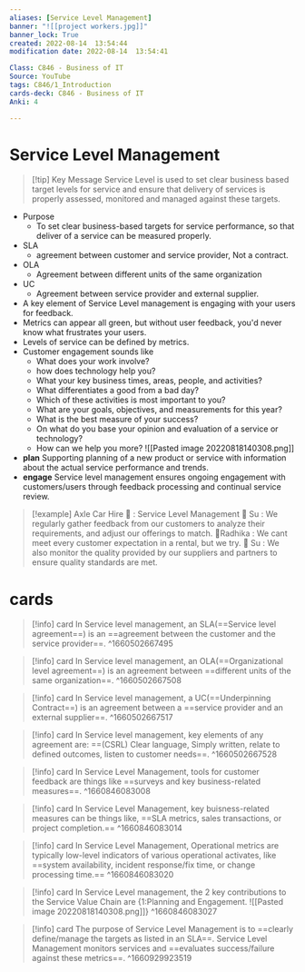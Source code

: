 ```yaml
---
aliases: [Service Level Management]
banner: "![[project workers.jpg]]"
banner_lock: True
created: 2022-08-14  13:54:44
modification date: 2022-08-14  13:54:41

Class: C846 - Business of IT
Source: YouTube
tags: C846/1_Introduction
cards-deck: C846 - Business of IT
Anki: 4

---
```


# Service Level Management
>[!tip] Key Message
>Service Level is used to set clear business based target levels for service and ensure that delivery of services is properly assessed, monitored and managed against these targets.

- Purpose
	- To set clear business-based targets for service performance, so that deliver of a service can be measured properly.
- SLA
	- agreement between customer and service provider, Not a contract.
- OLA
	- Agreement between different units of the same organization
- UC
	- Agreement between service provider and external supplier.
- A key element of Service Level management is engaging with your users for feedback.
- Metrics can appear all green, but without user feedback, you'd never know what frustrates your users.
- Levels of service can be defined by metrics.
- Customer engagement sounds like
	- What does your work involve?
	- how does technology help you?
	- What your key business times, areas, people, and activities?
	- What differentiates a good from a bad day?
	- Which of these activities is most important to you?
	- What are your goals, objectives, and measurements for this year?
	- What is the best measure of your success?
	- On what do you base your opinion and evaluation of a service or technology?
	- How can we help you more?
![[Pasted image 20220818140308.png]]
- **plan** Supporting planning of a new product or service with information about the actual service performance and trends.
- **engage** Service level management ensures ongoing engagement with customers/users through feedback processing and continual service review.

>[!example] Axle Car Hire 🏢 : Service Level Management
>👩 Su : We regularly gather feedback from our customers to analyze their requirements, and adjust our offerings to match.
>👵Radhika : We cant meet every customer expectation in a rental, but we try.
>👩 Su : We also monitor the quality provided by our suppliers and partners to ensure quality standards are met.

# cards
>[!info] card
>In Service level management, an SLA(==Service level agreement==) is an ==agreement between the customer and the service provider==.
^1660502667495

>[!info] card
>In Service level management, an OLA(==Organizational level agreement==) is an agreement between ==different units of the same organization==.
^1660502667508

>[!info] card
>In Service level management, a UC(==Underpinning Contract==) is an agreement between a ==service provider and an external supplier==.
^1660502667517

>[!info] card
>In Service level management, key elements of any agreement are: ==(CSRL) Clear language, Simply written, relate to defined outcomes, listen to customer needs==.
^1660502667528

>[!info] card
>In Service Level Management, tools for customer feedback are things like ==surveys and key business-related measures==.
^1660846083008

>[!info] card
>In Service Level Management, key buisness-related measures can be things like, ==SLA metrics, sales transactions, or project completion.==
^1660846083014

>[!info] card
>In Service Level Management, Operational metrics are typically low-level indicators of various operational activates, like ==system availability, incident response/fix time, or change processing time.==
^1660846083020

>[!info] card
>In Service Level management, the 2 key contributions to the Service Value Chain are {1:Planning and Engagement. 
>![[Pasted image 20220818140308.png]]}
^1660846083027

>[!info] card
>The purpose of Service Level Management is to ==clearly define/manage the targets as listed in an SLA==. Service Level Management monitors services and ==evaluates success/failure against these metrics==.
^1660929923519

